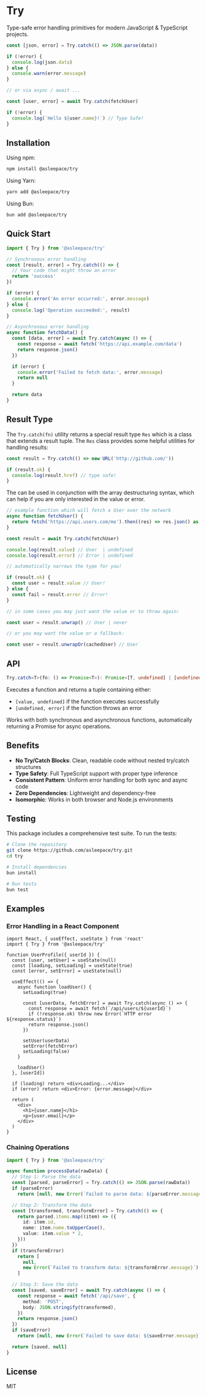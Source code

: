# Try

Type-safe error handling primitives for modern JavaScript & TypeScript projects.

```ts
const [json, error] = Try.catch(() => JSON.parse(data))

if (!error) {
  console.log(json.data)
} else {
  console.warn(error.message)
}

// or via async / await ...

const [user, error] = await Try.catch(fetchUser)

if (!error) {
  console.log(`Hello ${user.name}!`) // Type Safe!
}
```

## Installation

Using npm:

```bash
npm install @asleepace/try
```

Using Yarn:

```bash
yarn add @asleepace/try
```

Using Bun:

```bash
bun add @asleepace/try
```

## Quick Start

```typescript
import { Try } from '@asleepace/try'

// Synchronous error handling
const [result, error] = Try.catch(() => {
  // Your code that might throw an error
  return 'success'
})

if (error) {
  console.error('An error occurred:', error.message)
} else {
  console.log('Operation succeeded:', result)
}

// Asynchronous error handling
async function fetchData() {
  const [data, error] = await Try.catch(async () => {
    const response = await fetch('https://api.example.com/data')
    return response.json()
  })

  if (error) {
    console.error('Failed to fetch data:', error.message)
    return null
  }

  return data
}
```

## Result Type

The `Try.catch(fn)` utility returns a special result type `Res` which is a class that extends a result tuple. The `Res` class provides
some helpful utilities for handling results:

```ts
const result = Try.catch(() => new URL('http://github.com/'))

if (result.ok) {
  console.log(result.href) // type safe!
}
```

The can be used in conjunction with the array destructuring syntax, which can help if you are only interested in the value or error.

```ts
// example function which will fetch a User over the network
async function fetchUser() {
  return fetch('https://api.users.com/me').then((res) => res.json() as User)
}

const result = await Try.catch(fetchUser)

console.log(result.value) // User  | undefined
console.log(result.error) // Error | undefined

// automatically narrows the type for you!

if (result.ok) {
  const user = result.value // User!
} else {
  const fail = result.error // Error!
}

// in some cases you may just want the value or to throw again:

const user = result.unwrap() // User | never

// or you may want the value or a fallback:

const user = result.unwrapOr(cachedUser) // User
```

## API

```ts
Try.catch<T>(fn: () => Promise<T>): Promise<[T, undefined] | [undefined, Error]>
```

Executes a function and returns a tuple containing either:

- `[value, undefined]` if the function executes successfully
- `[undefined, error]` if the function throws an error

Works with both synchronous and asynchronous functions, automatically returning a Promise for async operations.

## Benefits

- **No Try/Catch Blocks**: Clean, readable code without nested try/catch structures
- **Type Safety**: Full TypeScript support with proper type inference
- **Consistent Pattern**: Uniform error handling for both sync and async code
- **Zero Dependencies**: Lightweight and dependency-free
- **Isomorphic**: Works in both browser and Node.js environments

## Testing

This package includes a comprehensive test suite. To run the tests:

```bash
# Clone the repository
git clone https://github.com/asleepace/try.git
cd try

# Install dependencies
bun install

# Run tests
bun test
```

## Examples

### Error Handling in a React Component

```tsx
import React, { useEffect, useState } from 'react'
import { Try } from '@asleepace/try'

function UserProfile({ userId }) {
  const [user, setUser] = useState(null)
  const [loading, setLoading] = useState(true)
  const [error, setError] = useState(null)

  useEffect(() => {
    async function loadUser() {
      setLoading(true)

      const [userData, fetchError] = await Try.catch(async () => {
        const response = await fetch(`/api/users/${userId}`)
        if (!response.ok) throw new Error(`HTTP error ${response.status}`)
        return response.json()
      })

      setUser(userData)
      setError(fetchError)
      setLoading(false)
    }

    loadUser()
  }, [userId])

  if (loading) return <div>Loading...</div>
  if (error) return <div>Error: {error.message}</div>

  return (
    <div>
      <h1>{user.name}</h1>
      <p>{user.email}</p>
    </div>
  )
}
```

### Chaining Operations

```typescript
import { Try } from '@asleepace/try'

async function processData(rawData) {
  // Step 1: Parse the data
  const [parsed, parseError] = Try.catch(() => JSON.parse(rawData))
  if (parseError)
    return [null, new Error(`Failed to parse data: ${parseError.message}`)]

  // Step 2: Transform the data
  const [transformed, transformError] = Try.catch(() => {
    return parsed.items.map((item) => ({
      id: item.id,
      name: item.name.toUpperCase(),
      value: item.value * 2,
    }))
  })
  if (transformError)
    return [
      null,
      new Error(`Failed to transform data: ${transformError.message}`),
    ]

  // Step 3: Save the data
  const [saved, saveError] = await Try.catch(async () => {
    const response = await fetch('/api/save', {
      method: 'POST',
      body: JSON.stringify(transformed),
    })
    return response.json()
  })
  if (saveError)
    return [null, new Error(`Failed to save data: ${saveError.message}`)]

  return [saved, null]
}
```

## License

MIT
